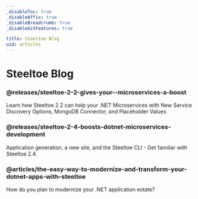 ```yaml
---
_disableToc: true
_disableAffix: true
_disableBreadcrumb: true
_disableGitFeatures: true

title: Steeltoe Blog
uid: articles
---
```

# Steeltoe Blog

### @releases/steeltoe-2-2-gives-your--microservices-a-boost
Learn how Steeltoe 2.2 can help your .NET Microservices with New Service Discovery Options, MongoDB Connector, and Placeholder Values

### @releases/steeltoe-2-4-boosts-dotnet-microservices-development
Application generation, a new site, and the Steeltoe CLI - Get familiar with Steeltoe 2.4.

### @articles/the-easy-way-to-modernize-and-transform-your-dotnet-apps-with-steeltoe
How do you plan to modernize your .NET application estate?
